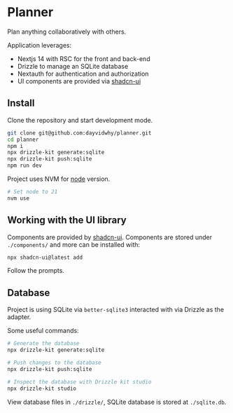 # Planner
Plan anything collaboratively with others.

Application leverages:
* Nextjs 14 with RSC for the front and back-end
* Drizzle to manage an SQLite database
* Nextauth for authentication and authorization
* UI components are provided via [shadcn-ui](https://ui.shadcn.com/docs)

## Install
Clone the repository and start development mode.
```bash
git clone git@github.com:dayvidwhy/planner.git
cd planner
npm i
npx drizzle-kit generate:sqlite
npx drizzle-kit push:sqlite
npm run dev
```

Project uses NVM for [node](https://github.com/nvm-sh/nvm) version. 
```bash
# Set node to 21
nvm use
```

## Working with the UI library
Components are provided by [shadcn-ui](https://ui.shadcn.com/docs). Components are stored under `./components/` and more can be installed with:

```bash
npx shadcn-ui@latest add
```
Follow the prompts.

## Database
Project is using SQLite via `better-sqlite3` interacted with via Drizzle as the adapter.

Some useful commands:
```bash
# Generate the database
npx drizzle-kit generate:sqlite

# Push changes to the database
npx drizzle-kit push:sqlite

# Inspect the database with Drizzle kit studio
npx drizzle-kit studio
```

View database files in `./drizzle/`, SQLite database is stored at `./sqlite.db`.